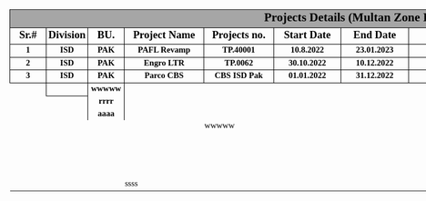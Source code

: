 
<head>
<meta http-equiv=Content-Type content="text/html; charset=windows-1252">
<meta name=ProgId content=Excel.Sheet>
<meta name=Generator content="Microsoft Excel 15">
<link rel=File-List href="projects%20details_files/filelist.xml">
<style id="projects details_16247_Styles"><!--table
	{mso-displayed-decimal-separator:"\.";
	mso-displayed-thousand-separator:"\,";}
.xl1516247
	{padding-top:1px;
	padding-right:1px;
	padding-left:1px;
	mso-ignore:padding;
	color:black;
	font-size:11.0pt;
	font-weight:400;
	font-style:normal;
	text-decoration:none;
	font-family:Calibri;
	mso-generic-font-family:auto;
	mso-font-charset:134;
	mso-number-format:General;
	text-align:general;
	vertical-align:middle;
	mso-background-source:auto;
	mso-pattern:auto;
	white-space:nowrap;}
.xl6316247
	{padding-top:1px;
	padding-right:1px;
	padding-left:1px;
	mso-ignore:padding;
	color:black;
	font-size:14.0pt;
	font-weight:700;
	font-style:normal;
	text-decoration:none;
	font-family:Calibri;
	mso-generic-font-family:auto;
	mso-font-charset:134;
	mso-number-format:General;
	text-align:center;
	vertical-align:middle;
	border:.5pt solid windowtext;
	mso-background-source:auto;
	mso-pattern:auto;
	white-space:nowrap;}
.xl6416247
	{padding-top:1px;
	padding-right:1px;
	padding-left:1px;
	mso-ignore:padding;
	color:black;
	font-size:11.0pt;
	font-weight:700;
	font-style:normal;
	text-decoration:none;
	font-family:Calibri;
	mso-generic-font-family:auto;
	mso-font-charset:134;
	mso-number-format:General;
	text-align:general;
	vertical-align:middle;
	border:.5pt solid windowtext;
	mso-background-source:auto;
	mso-pattern:auto;
	white-space:nowrap;}
.xl6516247
	{padding-top:1px;
	padding-right:1px;
	padding-left:1px;
	mso-ignore:padding;
	color:black;
	font-size:11.0pt;
	font-weight:700;
	font-style:normal;
	text-decoration:none;
	font-family:Calibri;
	mso-generic-font-family:auto;
	mso-font-charset:134;
	mso-number-format:General;
	text-align:center;
	vertical-align:middle;
	border-top:none;
	border-right:.5pt solid windowtext;
	border-bottom:.5pt solid windowtext;
	border-left:.5pt solid windowtext;
	mso-background-source:auto;
	mso-pattern:auto;
	white-space:nowrap;}
.xl6616247
	{padding-top:1px;
	padding-right:1px;
	padding-left:1px;
	mso-ignore:padding;
	color:black;
	font-size:11.0pt;
	font-weight:700;
	font-style:normal;
	text-decoration:none;
	font-family:Calibri;
	mso-generic-font-family:auto;
	mso-font-charset:134;
	mso-number-format:General;
	text-align:center;
	vertical-align:middle;
	border:.5pt solid windowtext;
	mso-background-source:auto;
	mso-pattern:auto;
	white-space:nowrap;}
.xl6716247
	{padding-top:1px;
	padding-right:1px;
	padding-left:1px;
	mso-ignore:padding;
	color:black;
	font-size:11.0pt;
	font-weight:700;
	font-style:normal;
	text-decoration:none;
	font-family:Calibri;
	mso-generic-font-family:auto;
	mso-font-charset:134;
	mso-number-format:General;
	text-align:center;
	vertical-align:middle;
	border-top:none;
	border-right:.5pt solid windowtext;
	border-bottom:none;
	border-left:.5pt solid windowtext;
	mso-background-source:auto;
	mso-pattern:auto;
	white-space:nowrap;}
.xl6816247
	{padding-top:1px;
	padding-right:1px;
	padding-left:1px;
	mso-ignore:padding;
	color:black;
	font-size:16.0pt;
	font-weight:700;
	font-style:normal;
	text-decoration:none;
	font-family:Calibri;
	mso-generic-font-family:auto;
	mso-font-charset:134;
	mso-number-format:General;
	text-align:center;
	vertical-align:middle;
	border-top:none;
	border-right:none;
	border-bottom:none;
	border-left:.5pt solid windowtext;
	background:#A6A6A6;
	mso-pattern:black none;
	white-space:nowrap;}
.xl6916247
	{padding-top:1px;
	padding-right:1px;
	padding-left:1px;
	mso-ignore:padding;
	color:black;
	font-size:16.0pt;
	font-weight:700;
	font-style:normal;
	text-decoration:none;
	font-family:Calibri;
	mso-generic-font-family:auto;
	mso-font-charset:134;
	mso-number-format:General;
	text-align:center;
	vertical-align:middle;
	background:#A6A6A6;
	mso-pattern:black none;
	white-space:nowrap;}
--></style>
</head>

<body>
<!--[if !excel]>&nbsp;&nbsp;<![endif]-->
<!--The following information was generated by Microsoft Excel's Publish as Web
Page wizard.-->
<!--If the same item is republished from Excel, all information between the DIV
tags will be replaced.-->
<!----------------------------->
<!--START OF OUTPUT FROM EXCEL PUBLISH AS WEB PAGE WIZARD -->
<!----------------------------->

<div id="projects details_16247" align=center x:publishsource="Excel">

<table border=0 cellpadding=0 cellspacing=0 width=1254 style='border-collapse:
 collapse;table-layout:fixed;width:943pt'>
 <col width=64 style='width:48pt'>
 <col width=73 style='mso-width-source:userset;mso-width-alt:2669;width:55pt'>
 <col width=64 style='width:48pt'>
 <col width=140 style='mso-width-source:userset;mso-width-alt:5120;width:105pt'>
 <col width=122 style='mso-width-source:userset;mso-width-alt:4461;width:92pt'>
 <col width=118 span=2 style='mso-width-source:userset;mso-width-alt:4315;
 width:89pt'>
 <col width=277 style='mso-width-source:userset;mso-width-alt:10130;width:208pt'>
 <col width=132 style='mso-width-source:userset;mso-width-alt:4827;width:99pt'>
 <col width=146 style='mso-width-source:userset;mso-width-alt:5339;width:110pt'>
 <tr height=28 style='height:21.0pt'>
  <td colspan=10 height=28 class=xl6816247 width=1254 style='height:21.0pt;
  width:943pt'>Projects Details (Multan Zone ISD Pak)</td>
 </tr>
 <tr height=25 style='height:18.75pt'>
  <td height=25 class=xl6316247 style='height:18.75pt'>Sr.#</td>
  <td class=xl6316247 style='border-left:none'>Division</td>
  <td class=xl6316247 style='border-left:none'>BU.</td>
  <td class=xl6316247 style='border-left:none'>Project Name</td>
  <td class=xl6316247 style='border-left:none'>Projects no.</td>
  <td class=xl6316247 style='border-left:none'>Start Date</td>
  <td class=xl6316247 style='border-left:none'>End Date</td>
  <td class=xl6316247 style='border-left:none'>Remarks</td>
  <td class=xl6416247 style='border-left:none'>Domain/workgroup</td>
  <td class=xl6416247 style='border-left:none'>Connectivity</td>
 </tr>
 <tr height=20 style='height:15.0pt'>
  <td height=20 class=xl6516247 style='height:15.0pt'>1</td>
  <td class=xl6516247 style='border-left:none'>ISD</td>
  <td class=xl6516247 style='border-left:none'>PAK</td>
  <td class=xl6516247 style='border-left:none'>PAFL Revamp</td>
  <td class=xl6516247 style='border-left:none'>TP.40001</td>
  <td class=xl6516247 style='border-left:none'>10.8.2022</td>
  <td class=xl6516247 style='border-left:none'>23.01.2023</td>
  <td class=xl6516247 style='border-left:none'>Extendable with new budgte</td>
  <td class=xl6416247 style='border-top:none;border-left:none'>Domain<span
  style='mso-spacerun:yes'> </span></td>
  <td class=xl6416247 style='border-top:none;border-left:none'>connected with
  DHQ</td>
 </tr>
 <tr height=20 style='height:15.0pt'>
  <td height=20 class=xl6616247 style='height:15.0pt;border-top:none'>2</td>
  <td class=xl6516247 style='border-left:none'>ISD</td>
  <td class=xl6516247 style='border-left:none'>PAK</td>
  <td class=xl6616247 style='border-top:none;border-left:none'>Engro LTR</td>
  <td class=xl6616247 style='border-top:none;border-left:none'>TP.0062</td>
  <td class=xl6616247 style='border-top:none;border-left:none'>30.10.2022</td>
  <td class=xl6616247 style='border-top:none;border-left:none'>10.12.2022</td>
  <td class=xl6616247 style='border-top:none;border-left:none'>Closed on
  actuall date</td>
  <td class=xl6416247 style='border-top:none;border-left:none'>Workgroup</td>
  <td class=xl6416247 style='border-top:none;border-left:none'>Not
  connected<span style='mso-spacerun:yes'> </span></td>
 </tr>
 <tr height=20 style='height:15.0pt'>
  <td height=20 class=xl6616247 style='height:15.0pt;border-top:none'>3</td>
  <td class=xl6516247 style='border-left:none'>ISD</td>
  <td class=xl6516247 style='border-left:none'>PAK</td>
  <td class=xl6616247 style='border-top:none;border-left:none'>Parco CBS</td>
  <td class=xl6616247 style='border-top:none;border-left:none'>CBS ISD Pak</td>
  <td class=xl6616247 style='border-top:none;border-left:none'>01.01.2022</td>
  <td class=xl6616247 style='border-top:none;border-left:none'>31.12.2022</td>
  <td class=xl6616247 style='border-top:none;border-left:none'>Extendable<span
  style='mso-spacerun:yes'>  </span>each year</td>
  <td class=xl6416247 style='border-top:none;border-left:none'>Domain</td>
  <td class=xl6416247 style='border-top:none;border-left:none'>connected with
  DHQ</td>
 </tr>
 <tr height=20 style='height:15.0pt'>
  <td height=20 class=xl1516247 style='height:15.0pt'></td>
  <td class=xl6616247 style='border-top:none'>&nbsp;</td>
  <td class=xl6716247 style='border-left:none'>wwwww</td>
  <td class=xl1516247></td>
  <td class=xl1516247></td>
  <td class=xl1516247></td>
  <td class=xl1516247></td>
  <td class=xl1516247></td>
  <td class=xl1516247></td>
  <td class=xl1516247></td>
 </tr>
 <tr height=20 style='height:15.0pt'>
  <td height=20 class=xl1516247 style='height:15.0pt'></td>
  <td class=xl1516247></td>
  <td class=xl6716247>rrrr</td>
  <td class=xl1516247></td>
  <td class=xl1516247></td>
  <td class=xl1516247></td>
  <td class=xl1516247></td>
  <td class=xl1516247></td>
  <td class=xl1516247></td>
  <td class=xl1516247></td>
 </tr>
 <tr height=20 style='height:15.0pt'>
  <td height=20 class=xl1516247 style='height:15.0pt'></td>
  <td class=xl1516247></td>
  <td class=xl6716247>aaaa</td>
  <td class=xl1516247></td>
  <td class=xl1516247></td>
  <td class=xl1516247></td>
  <td class=xl1516247></td>
  <td class=xl1516247></td>
  <td class=xl1516247></td>
  <td class=xl1516247></td>
 </tr>
 <tr height=20 style='height:15.0pt'>
  <td height=20 class=xl1516247 style='height:15.0pt'></td>
  <td class=xl1516247></td>
  <td class=xl1516247></td>
  <td class=xl1516247></td>
  <td class=xl1516247>wwwww</td>
  <td class=xl1516247></td>
  <td class=xl1516247></td>
  <td class=xl1516247></td>
  <td class=xl1516247></td>
  <td class=xl1516247></td>
 </tr>
 <tr height=20 style='height:15.0pt'>
  <td height=20 class=xl1516247 style='height:15.0pt'></td>
  <td class=xl1516247></td>
  <td class=xl1516247></td>
  <td class=xl1516247></td>
  <td class=xl1516247></td>
  <td class=xl1516247></td>
  <td class=xl1516247></td>
  <td class=xl1516247></td>
  <td class=xl1516247></td>
  <td class=xl1516247></td>
 </tr>
 <tr height=20 style='height:15.0pt'>
  <td height=20 class=xl1516247 style='height:15.0pt'></td>
  <td class=xl1516247></td>
  <td class=xl1516247></td>
  <td class=xl1516247></td>
  <td class=xl1516247></td>
  <td class=xl1516247></td>
  <td class=xl1516247></td>
  <td class=xl1516247></td>
  <td class=xl1516247></td>
  <td class=xl1516247></td>
 </tr>
 <tr height=20 style='height:15.0pt'>
  <td height=20 class=xl1516247 style='height:15.0pt'></td>
  <td class=xl1516247></td>
  <td class=xl1516247></td>
  <td class=xl1516247></td>
  <td class=xl1516247></td>
  <td class=xl1516247></td>
  <td class=xl1516247></td>
  <td class=xl1516247></td>
  <td class=xl1516247></td>
  <td class=xl1516247></td>
 </tr>
 <tr height=20 style='height:15.0pt'>
  <td height=20 class=xl1516247 style='height:15.0pt'></td>
  <td class=xl1516247></td>
  <td class=xl1516247></td>
  <td class=xl1516247></td>
  <td class=xl1516247></td>
  <td class=xl1516247></td>
  <td class=xl1516247></td>
  <td class=xl1516247></td>
  <td class=xl1516247></td>
  <td class=xl1516247></td>
 </tr>
 <tr height=20 style='height:15.0pt'>
  <td height=20 class=xl1516247 style='height:15.0pt'></td>
  <td class=xl1516247></td>
  <td class=xl1516247></td>
  <td class=xl1516247>ssss</td>
  <td class=xl1516247></td>
  <td class=xl1516247></td>
  <td class=xl1516247></td>
  <td class=xl1516247></td>
  <td class=xl1516247></td>
  <td class=xl1516247></td>
 </tr>
 <![if supportMisalignedColumns]>
 <tr height=0 style='display:none'>
  <td width=64 style='width:48pt'></td>
  <td width=73 style='width:55pt'></td>
  <td width=64 style='width:48pt'></td>
  <td width=140 style='width:105pt'></td>
  <td width=122 style='width:92pt'></td>
  <td width=118 style='width:89pt'></td>
  <td width=118 style='width:89pt'></td>
  <td width=277 style='width:208pt'></td>
  <td width=132 style='width:99pt'></td>
  <td width=146 style='width:110pt'></td>
 </tr>
 <![endif]>
</table>

</div>


<!----------------------------->
<!--END OF OUTPUT FROM EXCEL PUBLISH AS WEB PAGE WIZARD-->
<!----------------------------->
</body>

</html>

